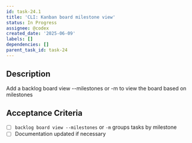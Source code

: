 ```yaml
---
id: task-24.1
title: 'CLI: Kanban board milestone view'
status: In Progress
assignee: @codex
created_date: '2025-06-09'
labels: []
dependencies: []
parent_task_id: task-24
---
```


## Description

Add a backlog board view --milestones or -m to view the board based on milestones

## Acceptance Criteria

- [ ] `backlog board view --milestones` or `-m` groups tasks by milestone
- [ ] Documentation updated if necessary
